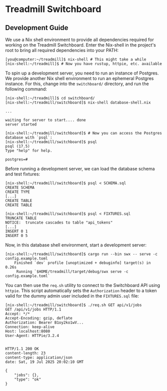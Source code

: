 # Treadmill Switchboard

## Development Guide

We use a Nix shell environment to provide all dependencies required
for working on the Treadmill Switchboard. Enter the Nix-shell in the
project's root to bring all required dependencies into your PATH:
```
[you@computer:~/treadmill]$ nix-shell # This might take a while
[nix-shell:~/treadmill]$ # Now you have rustup, httpie, etc. available
```

To spin up a development server, you need to run an instance of
Postgres. We provide another Nix shell environment to run an ephemeral
Postgres instance. For this, change into the `switchboard/` directory,
and run the following command:
```
[nix-shell:~/treadmill]$ cd switchboard/
[nix-shell:~/treadmill/switchboard]$ nix-shell database-shell.nix

...

waiting for server to start.... done
server started

[nix-shell:~/treadmill/switchboard]$ # Now you can access the Postgres database with `psql`:
[nix-shell:~/treadmill/switchboard]$ psql
psql (17.5)
Type "help" for help.

postgres=#
```

Before running a development server, we can load the database schema
and test fixtures:
```
[nix-shell:~/treadmill/switchboard]$ psql < SCHEMA.sql
CREATE SCHEMA
CREATE TYPE
[...]
CREATE TABLE
CREATE TABLE

[nix-shell:~/treadmill/switchboard]$ psql < FIXTURES.sql
TRUNCATE TABLE
NOTICE:  truncate cascades to table "api_tokens"
[...]
INSERT 0 1
INSERT 0 5
```

Now, in this database shell environment, start a development server:
```
[nix-shell:~/treadmill/switchboard]$ cargo run --bin swx -- serve -c config.example.toml
    Finished `dev` profile [unoptimized + debuginfo] target(s) in 0.26s
     Running `$HOME/treadmill/target/debug/swx serve -c config.example.toml`
```

You can then use the `req.sh` utility to connect to the Switchboard
API using `httpie`. This script automatically sets the `Authorization`
header to a token valid for the dummy admin user included in the
`FIXTURES.sql` file:
```
[nix-shell:~/treadmill/switchboard]$ ./req.sh GET api/v1/jobs
GET /api/v1/jobs HTTP/1.1
Accept: */*
Accept-Encoding: gzip, deflate
Authorization: Bearer B1oy2ko1wV...
Connection: keep-alive
Host: localhost:8080
User-Agent: HTTPie/3.2.4


HTTP/1.1 200 OK
content-length: 23
content-type: application/json
date: Sat, 19 Jul 2025 20:02:10 GMT

{
    "jobs": {},
    "type": "ok"
}
```
